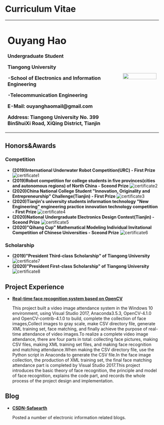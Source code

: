 # Curriculum Vitae

<table border="0">
  <tr>
    <td width="75%">
      <h1>Ouyang Hao</h1>
      <p><b>Undergraduate Student</b></p>
      <p><b>Tiangong University</b></p>
      <p><b>-School of Electronics and Information Engineering</b></p>
      <p><b>-Telecommunication Engineering</b></p>
      <p><b>E-Mail: ouyanghaomail@gmail.com</b></p>
      <p><b>Address: Tiangong University No. 399 BinShuiXi Road, XiQing District, Tianjin</b></p>
    </td>
    <td width="25%">
      <img src="/OuyangHao.jpg" width="100%">      
    </td>
  </tr>
</table>


## Honors&Awards
### Competition
- **(2019)International Underwater Robot Competition(URC) - First Prize**
  ![certificate1](/ILUR_2.jpg)
- **(2019)Robot competition for college students in five provinces(cities and autonomous regions) of North China - Sceond Prize**
  ![certificate2](/华北五省_1.jpg)
- **(2020)China National College Student "Innovation, Originality and Entrepreneurship" Challenge(Tianjin) - First Prize**
  ![certificate3](/三创赛.jpg)
- **(2020)Tianjin's university students information technology "New Engineering" engineering practice innovation technology competition - First Prize**
  ![certificate4](/新工科.jpg)
- **(2020)National Undergraduate Electronics Design Contest(Tianjin) - Sceond Prize**
  ![certificate5](/电赛2.jpg)
- **(2020)"Qihang Cup" Mathematical Modeling Individual Invitational Competition of Chinese Universities - Sceond Prize**
  ![certificate6](/起航杯.jpg)
### Scholarship
- **(2019)"President Third-class Scholarship" of Tiangong University**
  ![certificate7](/奖学金3.jpg)
- **(2020)"President First-class Scholarship" of Tiangong University**
  ![certificate8](/奖学金1.jpg)

## Project Experience
- **[Real-time face recognition system based on OpenCV](https://blog.csdn.net/Insincerity/article/details/105838856)**

  This project built a video image attendance system in the Windows 10 environment, using Visual Studio 2017, Anaconda3.5.3, OpenCV-4.1.0 and OpenCV-contrib-4.1.0 to build, complete the collection of face images,Collect images to gray scale, make CSV directory file, generate XML training set, face matching, and finally achieve the purpose of real-time attendance of video images.To realize a complete video image attendance, there are four parts in total: collecting face pictures, making CSV files, making XML training set files, and making face recognition and matching attendance.When making the CSV directory file, use the Python script in Anaconda to generate the CSV file.In the face image collection, the production of XML training set, the final face matching attendance part is completed by Visual Studio 2017.This project introduces the basic theory of face recognition, the principle and model of face recognition, explains the code part, and records the whole process of the project design and implementation.

## Blog
- **[CSDN-Safaearth](https://blog.csdn.net/Insincerity)**

  Posted a number of electronic information related blogs.
